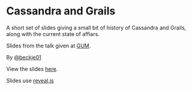 # Cassandra and Grails

A short set of slides giving a small bit of history of Cassandra and Grails, along with the current state of affiars. 

Slides from the talk given at [GUM](http://www.groovy.mn/).

By [@beckje01](http://twitter.com/beckje01)

View the slides [here](http://bit.ly/gumCassandraGrails).

Slides use [reveal.js](http://lab.hakim.se/reveal-js/#/)
